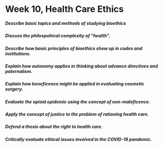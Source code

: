 # Week 10, Health Care Ethics

##### Describe basic topics and methods of studying bioethics

##### Discuss the philospohical complexity of "health".

##### Describe how basic principles of bioethics show up in codes and institutions.

##### Explain how autonomy applies in thinking about advance directives and paternalism.

##### Explain how beneficence might be applied in evaluating cosmetic surgery.

##### Evaluate the opioid epidemic using the concept of non-maleficence.

##### Apply the concept of justice to the problem of rationing health care.

##### Defend a thesis about the right to health care.

##### Critically evaluate ethical issues involved in the COVID-19 pandemic.




